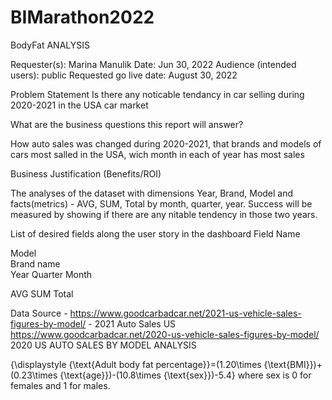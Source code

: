 # BIMarathon2022

BodyFat ANALYSIS

Requester(s): Marina Manulik
Date: Jun 30, 2022
Audience (intended users): public
Requested go live date: August 30, 2022


Problem Statement
Is there any noticable tendancy in car selling during 2020-2021 in the USA car market

What are the business questions this report will answer? 

How auto sales was changed during 2020-2021, that brands and models of cars most salled in the USA, wich month in each of year has most sales


Business Justification (Benefits/ROI)

The analyses of the dataset with dimensions Year, Brand, Model and facts(metrics) - AVG, SUM, Total by month, quarter, year. Success will be measured by showing if there are any nitable tendency in those two years.

List of desired fields along the user story in the dashboard
Field Name	

Model	
Brand name		
Year
Quarter
Month

AVG
SUM
Total


Data Source - 
https://www.goodcarbadcar.net/2021-us-vehicle-sales-figures-by-model/ - 2021 Auto Sales US
https://www.goodcarbadcar.net/2020-us-vehicle-sales-figures-by-model/ 2020 US AUTO SALES BY MODEL ANALYSIS

{\displaystyle {\text{Adult body fat percentage}}=(1.20\times {\text{BMI}})+(0.23\times {\text{age}})-(10.8\times {\text{sex}})-5.4}
where sex is 0 for females and 1 for males.


